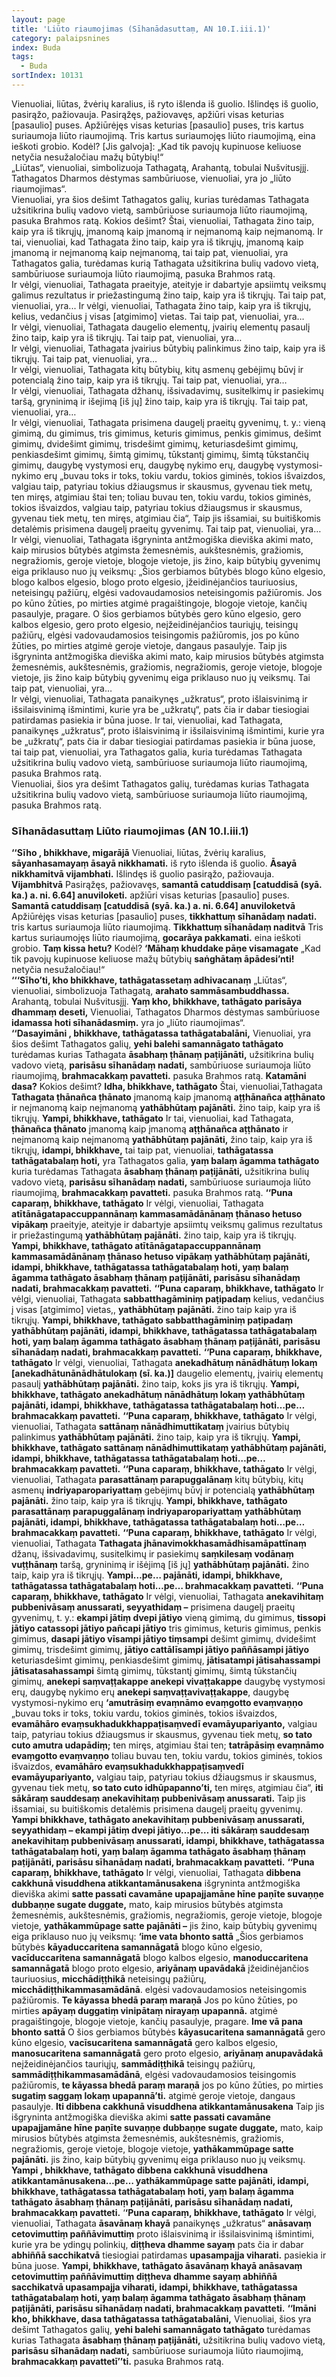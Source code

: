 ```yaml
---
layout: page
title: 'Liūto riaumojimas (Sīhanādasuttaṃ, AN 10.I.iii.1)'
category: palaipsnines
index: Buda
tags:
  - Buda
sortIndex: 10131
---
```

Vienuoliai, liūtas, žvėrių karalius, iš ryto išlenda iš guolio. Išlindęs iš guolio, pasirąžo, pažiovauja. Pasirąžęs, pažiovavęs, apžiūri visas keturias \[pasaulio] puses. Apžiūrėjęs visas keturias \[pasaulio] puses, tris kartus suriaumoja liūto riaumojimą. Tris kartus suriaumojęs liūto riaumojimą, eina ieškoti grobio. Kodėl? \[Jis galvoja]: „Kad tik pavojų kupinuose keliuose netyčia nesužaločiau mažų būtybių!“\
„Liūtas“, vienuoliai, simbolizuoja Tathagatą, Arahantą, tobulai Nušvitusįjį. Tathagatos Dharmos dėstymas sambūriuose, vienuoliai, yra jo „liūto riaumojimas“.\
Vienuoliai, yra šios dešimt Tathagatos galių, kurias turėdamas Tathagata užsitikrina bulių vadovo vietą, sambūriuose suriaumoja liūto riaumojimą, pasuka Brahmos ratą. Kokios dešimt? Štai, vienuoliai, Tathagata žino taip, kaip yra iš tikrųjų, įmanomą kaip įmanomą ir neįmanomą kaip neįmanomą. Ir tai, vienuoliai, kad Tathagata žino taip, kaip yra iš tikrųjų, įmanomą kaip įmanomą ir neįmanomą kaip neįmanomą, tai taip pat, vienuoliai, yra Tathagatos galia, turėdamas kurią Tathagata užsitikrina bulių vadovo vietą, sambūriuose suriaumoja liūto riaumojimą, pasuka Brahmos ratą.\
Ir vėlgi, vienuoliai, Tathagata praeityje, ateityje ir dabartyje apsiimtų veiksmų galimus rezultatus ir priežastingumą žino taip, kaip yra iš tikrųjų. Tai taip pat, vienuoliai, yra...
Ir vėlgi, vienuoliai, Tathagata žino taip, kaip yra iš tikrųjų, kelius, vedančius į visas \[atgimimo] vietas. Tai taip pat, vienuoliai, yra…\
Ir vėlgi, vienuoliai, Tathagata daugelio elementų, įvairių elementų pasaulį žino taip, kaip yra iš tikrųjų. Tai taip pat, vienuoliai, yra…\
Ir vėlgi, vienuoliai, Tathagata įvairius būtybių palinkimus žino taip, kaip yra iš tikrųjų. Tai taip pat, vienuoliai, yra…\
Ir vėlgi, vienuoliai, Tathagata kitų būtybių, kitų asmenų gebėjimų būvį ir potencialą žino taip, kaip yra iš tikrųjų. Tai taip pat, vienuoliai, yra…\
Ir vėlgi, vienuoliai, Tathagata džhanų, išsivadavimų, susitelkimų ir pasiekimų taršą, gryninimą ir išejimą \[iš jų] žino taip, kaip yra iš tikrųjų. Tai taip pat, vienuoliai, yra…\
Ir vėlgi, vienuoliai, Tathagata prisimena daugelį praeitų gyvenimų, t. y.: vieną gimimą, du gimimus, tris gimimus, keturis gimimus, penkis gimimus, dešimt gimimų, dvidešimt gimimų, trisdešimt gimimų, keturiasdešimt gimimų, penkiasdešimt gimimų, šimtą gimimų, tūkstantį gimimų, šimtą tūkstančių gimimų, daugybę vystymosi erų, daugybę nykimo erų, daugybę vystymosi-nykimo erų „buvau toks ir toks, tokiu vardu, tokios giminės, tokios išvaizdos, valgiau taip, patyriau tokius džiaugsmus ir skausmus, gyvenau tiek metų, ten miręs, atgimiau štai ten; toliau buvau ten, tokiu vardu, tokios giminės, tokios išvaizdos, valgiau taip, patyriau tokius džiaugsmus ir skausmus, gyvenau tiek metų, ten miręs, atgimiau čia“, Taip jis išsamiai, su buitiškomis detalėmis prisimena daugelį praeitų gyvenimų. Tai taip pat, vienuoliai, yra…\
Ir vėlgi, vienuoliai, Tathagata išgryninta antžmogiška dieviška akimi mato, kaip mirusios būtybės atgimsta žemesnėmis, aukštesnėmis, gražiomis, negražiomis, geroje vietoje, blogoje vietoje, jis žino, kaip būtybių gyvenimų eiga priklauso nuo jų veiksmų: „Šios gerbiamos būtybės blogo kūno elgesio, blogo kalbos elgesio, blogo proto elgesio, įžeidinėjančios tauriuosius, neteisingų pažiūrų, elgėsi vadovaudamosios neteisingomis pažiūromis. Jos po kūno žūties, po mirties atgimė pragaištingoje, blogoje vietoje, kančių pasaulyje, pragare. O šios gerbiamos būtybės gero kūno elgesio, gero kalbos elgesio, gero proto elgesio, neįžeidinėjančios tauriųjų, teisingų pažiūrų, elgėsi vadovaudamosios teisingomis pažiūromis, jos po kūno žūties, po mirties atgimė geroje vietoje, dangaus pasaulyje. Taip jis išgryninta antžmogiška dieviška akimi mato, kaip mirusios būtybės atgimsta žemesnėmis, aukštesnėmis, gražiomis, negražiomis, geroje vietoje, blogoje vietoje, jis žino kaip būtybių gyvenimų eiga priklauso nuo jų veiksmų. Tai taip pat, vienuoliai, yra…\
Ir vėlgi, vienuoliai, Tathagata panaikynęs „užkratus“, proto išlaisvinimą ir išsilaisvinimą išmintimi, kurie yra be „užkratų“, pats čia ir dabar tiesiogiai patirdamas pasiekia ir būna juose. Ir tai, vienuoliai, kad Tathagata, panaikynęs „užkratus“, proto išlaisvinimą ir išsilaisvinimą išmintimi, kurie yra be „užkratų“, pats čia ir dabar tiesiogiai patirdamas pasiekia ir būna juose, tai taip pat, vienuoliai, yra Tathagatos galia, kuria turėdamas Tathagata užsitikrina bulių vadovo vietą, sambūriuose suriaumoja liūto riaumojimą, pasuka Brahmos ratą.\
Vienuoliai, šios yra dešimt Tathagatos galių, turėdamas kurias Tathagata užsitikrina bulių vadovo vietą, sambūriuose suriaumoja liūto riaumojimą, pasuka Brahmos ratą.

### Sīhanādasuttaṃ Liūto riaumojimas (AN 10.I.iii.1)

**‘‘Sīho , bhikkhave, migarājā** Vienuoliai, liūtas, žvėrių karalius, **sāyanhasamayaṃ āsayā nikkhamati.** iš ryto išlenda iš guolio. **Āsayā nikkhamitvā vijambhati.** Išlindęs iš guolio pasirąžo, pažiovauja. **Vijambhitvā** Pasirąžęs, pažiovavęs, **samantā catuddisaṃ \[catuddisā (syā. ka.) a. ni. 6.64] anuviloketi.** apžiūri visas keturias \[pasaulio] puses. **Samantā catuddisaṃ \[catuddisā (syā. ka.) a. ni. 6.64] anuviloketvā** Apžiūrėjęs visas keturias \[pasaulio] puses, **tikkhattuṃ sīhanādaṃ nadati.** tris kartus suriaumoja liūto riaumojimą. **Tikkhattuṃ sīhanādaṃ naditvā** Tris kartus suriaumojęs liūto riaumojimą, **gocarāya pakkamati.** eina ieškoti grobio. **Taṃ kissa hetu?** Kodėl? **‘Māhaṃ khuddake pāṇe visamagate** „Kad tik pavojų kupinuose keliuose mažų būtybių **saṅghātaṃ āpādesi’nti!** netyčia nesužaločiau!“\
**‘‘‘Sīho’ti, kho bhikkhave, tathāgatassetaṃ adhivacanaṃ** „Liūtas“, vienuoliai, simbolizuoja Tathagatą, **arahato sammāsambuddhassa.** Arahantą, tobulai Nušvitusįjį. **Yaṃ kho, bhikkhave, tathāgato parisāya dhammaṃ deseti,** Vienuoliai, Tathagatos Dharmos dėstymas sambūriuose **idamassa hoti sīhanādasmiṃ.** yra jo „liūto riaumojimas“.\
**‘‘Dasayimāni , bhikkhave, tathāgatassa tathāgatabalāni,** Vienuoliai, yra šios dešimt Tathagatos galių, **yehi balehi samannāgato tathāgato** turėdamas kurias Tathagata **āsabhaṃ ṭhānaṃ paṭijānāti,** užsitikrina bulių vadovo vietą, **parisāsu sīhanādaṃ nadati,** sambūriuose suriaumoja liūto riaumojimą, **brahmacakkaṃ pavatteti.** pasuka Brahmos ratą. **Katamāni dasa?** Kokios dešimt? **Idha, bhikkhave, tathāgato** Štai, vienuoliai,Tathagata **Tathagata ṭhānañca ṭhānato** įmanomą kaip įmanomą **aṭṭhānañca aṭṭhānato** ir neįmanomą kaip neįmanomą **yathābhūtaṃ pajānāti.** žino taip, kaip yra iš tikrųjų. **Yampi, bhikkhave, tathāgato** Ir tai, vienuoliai, kad Tathagata, **ṭhānañca ṭhānato** įmanomą kaip įmanomą **aṭṭhānañca aṭṭhānato** ir neįmanomą kaip neįmanomą **yathābhūtaṃ pajānāti,** žino taip, kaip yra iš tikrųjų, **idampi, bhikkhave,** tai taip pat, vienuoliai, **tathāgatassa tathāgatabalaṃ hoti,** yra Tathagatos galia, **yaṃ balaṃ āgamma tathāgato** kuria turėdamas Tathagata **āsabhaṃ ṭhānaṃ paṭijānāti,** užsitikrina bulių vadovo vietą, **parisāsu sīhanādaṃ nadati,** sambūriuose suriaumoja liūto riaumojimą, **brahmacakkaṃ pavatteti.** pasuka Brahmos ratą.
**‘‘Puna caparaṃ, bhikkhave, tathāgato** Ir vėlgi, vienuoliai, Tathagata **atītānāgatapaccuppannānaṃ kammasamādānānaṃ ṭhānaso hetuso vipākaṃ** praeityje, ateityje ir dabartyje apsiimtų veiksmų galimus rezultatus ir priežastingumą **yathābhūtaṃ pajānāti.** žino taip, kaip yra iš tikrųjų. **Yampi, bhikkhave, tathāgato atītānāgatapaccuppannānaṃ kammasamādānānaṃ ṭhānaso hetuso vipākaṃ yathābhūtaṃ pajānāti, idampi, bhikkhave, tathāgatassa tathāgatabalaṃ hoti, yaṃ balaṃ āgamma tathāgato āsabhaṃ ṭhānaṃ paṭijānāti, parisāsu sīhanādaṃ nadati, brahmacakkaṃ pavatteti.**
**‘‘Puna caparaṃ, bhikkhave, tathāgato** Ir vėlgi, vienuoliai, Tathagata **sabbatthagāminiṃ paṭipadaṃ** kelius, vedančius į visas \[atgimimo] vietas,, **yathābhūtaṃ pajānāti.** žino taip kaip yra iš tikrųjų. **Yampi, bhikkhave, tathāgato sabbatthagāminiṃ paṭipadaṃ yathābhūtaṃ pajānāti, idampi, bhikkhave, tathāgatassa tathāgatabalaṃ hoti, yaṃ balaṃ āgamma tathāgato āsabhaṃ ṭhānaṃ paṭijānāti, parisāsu sīhanādaṃ nadati, brahmacakkaṃ pavatteti.**
**‘‘Puna caparaṃ, bhikkhave, tathāgato** Ir vėlgi, vienuoliai, Tathagata **anekadhātuṃ  nānādhātuṃ lokaṃ \[anekadhātunānādhātulokaṃ (sī. ka.)]** daugelio elementų, įvairių elementų pasaulį **yathābhūtaṃ pajānāti.** žino taip, koks jis yra iš tikrųjų. **Yampi, bhikkhave, tathāgato anekadhātuṃ nānādhātuṃ lokaṃ yathābhūtaṃ pajānāti, idampi, bhikkhave, tathāgatassa tathāgatabalaṃ hoti…pe… brahmacakkaṃ pavatteti.**
**‘‘Puna caparaṃ, bhikkhave, tathāgato** Ir vėlgi, vienuoliai, Tathagata **sattānaṃ nānādhimuttikataṃ** įvairius būtybių palinkimus **yathābhūtaṃ pajānāti.** žino taip, kaip yra iš tikrųjų. **Yampi, bhikkhave, tathāgato sattānaṃ nānādhimuttikataṃ yathābhūtaṃ pajānāti, idampi, bhikkhave, tathāgatassa tathāgatabalaṃ hoti…pe… brahmacakkaṃ pavatteti.**
**‘‘Puna caparaṃ, bhikkhave, tathāgato** Ir vėlgi, vienuoliai, Tathagata **parasattānaṃ parapuggalānaṃ** kitų būtybių, kitų asmenų **indriyaparopariyattaṃ** gebėjimų būvį ir potencialą **yathābhūtaṃ pajānāti.** žino taip, kaip yra iš tikrųjų. **Yampi, bhikkhave, tathāgato parasattānaṃ parapuggalānaṃ indriyaparopariyattaṃ yathābhūtaṃ pajānāti, idampi, bhikkhave, tathāgatassa tathāgatabalaṃ hoti…pe… brahmacakkaṃ pavatteti.**
**‘‘Puna caparaṃ, bhikkhave, tathāgato** Ir vėlgi, vienuoliai, Tathagata **Tathagata jhānavimokkhasamādhisamāpattīnaṃ** džanų, išsivadavimų, susitelkimų ir pasiekimų **saṃkilesaṃ vodānaṃ vuṭṭhānaṃ** taršą, gryninimą ir išėjimą \[iš jų] **yathābhūtaṃ pajānāti.** žino taip, kaip yra iš tikrųjų. **Yampi…pe… pajānāti, idampi, bhikkhave, tathāgatassa tathāgatabalaṃ hoti…pe… brahmacakkaṃ pavatteti.**
**‘‘Puna caparaṃ, bhikkhave, tathāgato** Ir vėlgi, vienuoliai, Tathagata **anekavihitaṃ pubbenivāsaṃ anussarati, seyyathidaṃ –** prisimena daugelį praeitų gyvenimų, t. y.: **ekampi jātiṃ dvepi jātiyo** vieną gimimą, du gimimus, **tissopi jātiyo catassopi jātiyo pañcapi jātiyo** tris gimimus, keturis gimimus, penkis gimimus, **dasapi jātiyo vīsampi jātiyo tiṃsampi** dešimt gimimų, dvidešimt gimimų, trisdešimt gimimų, **jātiyo cattālīsampi jātiyo paññāsampi jātiyo** keturiasdešimt gimimų, penkiasdešimt gimimų, **jātisatampi jātisahassampi jātisatasahassampi** šimtą gimimų, tūkstantį gimimų, šimtą tūkstančių gimimų, **anekepi saṃvaṭṭakappe anekepi vivaṭṭakappe** daugybę vystymosi erų, daugybę nykimo erų **anekepi saṃvaṭṭavivaṭṭakappe**, daugybę vystymosi-nykimo erų **‘amutrāsiṃ evaṃnāmo evaṃgotto evaṃvaṇṇo** „buvau toks ir toks, tokiu vardu, tokios giminės, tokios išvaizdos, **evamāhāro evaṃsukhadukkhappaṭisaṃvedī evamāyupariyanto,** valgiau taip, patyriau tokius džiaugsmus ir skausmus, gyvenau tiek metų, **so tato cuto amutra udapādiṃ;** ten miręs, atgimiau štai ten; **tatrāpāsiṃ evaṃnāmo evaṃgotto evaṃvaṇṇo** toliau buvau ten, tokiu vardu, tokios giminės, tokios išvaizdos, **evamāhāro evaṃsukhadukkhappaṭisaṃvedī evamāyupariyanto,** valgiau taip, patyriau tokius džiaugsmus ir skausmus, gyvenau tiek metų, **so tato cuto idhūpapanno’ti,** ten miręs, atgimiau čia“, **iti sākāraṃ sauddesaṃ anekavihitaṃ pubbenivāsaṃ anussarati.** Taip jis išsamiai, su buitiškomis detalėmis prisimena daugelį praeitų gyvenimų. **Yampi bhikkhave, tathāgato anekavihitaṃ pubbenivāsaṃ anussarati, seyyathidaṃ – ekampi jātiṃ dvepi jātiyo…pe… iti sākāraṃ sauddesaṃ anekavihitaṃ pubbenivāsaṃ anussarati, idampi, bhikkhave, tathāgatassa tathāgatabalaṃ hoti, yaṃ balaṃ āgamma tathāgato āsabhaṃ ṭhānaṃ paṭijānāti, parisāsu sīhanādaṃ nadati, brahmacakkaṃ pavatteti.**
**‘‘Puna caparaṃ, bhikkhave, tathāgato** Ir vėlgi, vienuoliai, Tathagata **dibbena cakkhunā visuddhena atikkantamānusakena** išgryninta antžmogiška dieviška akimi **satte passati cavamāne upapajjamāne hīne paṇīte suvaṇṇe dubbaṇṇe sugate duggate,** mato, kaip mirusios būtybės atgimsta žemesnėmis, aukštesnėmis, gražiomis, negražiomis, geroje vietoje, blogoje vietoje, **yathākammūpage satte pajānāti –** jis žino, kaip būtybių gyvenimų eiga priklauso nuo jų veiksmų: **‘ime vata bhonto sattā** „Šios gerbiamos būtybės **kāyaduccaritena samannāgatā** blogo kūno elgesio, **vacīduccaritena samannāgatā** blogo kalbos elgesio, **manoduccaritena samannāgatā** blogo proto elgesio, **ariyānaṃ upavādakā** įžeidinėjančios tauriuosius, **micchādiṭṭhikā** neteisingų pažiūrų, **micchādiṭṭhikammasamādānā**. elgėsi vadovaudamosios neteisingomis pažiūromis. **Te kāyassa bhedā paraṃ maraṇā** Jos po kūno žūties, po mirties **apāyaṃ duggatiṃ vinipātaṃ nirayaṃ upapannā.** atgimė pragaištingoje, blogoje vietoje, kančių pasaulyje, pragare. **Ime vā pana bhonto sattā** O šios gerbiamos būtybės **kāyasucaritena samannāgatā** gero kūno elgesio, **vacīsucaritena samannāgatā** gero kalbos elgesio, **manosucaritena samannāgatā** gero proto elgesio, **ariyānaṃ anupavādakā** neįžeidinėjančios tauriųjų, **sammādiṭṭhikā** teisingų pažiūrų, **sammādiṭṭhikammasamādānā**, elgėsi vadovaudamosios teisingomis pažiūromis, **te kāyassa bhedā paraṃ maraṇā** jos po kūno žūties, po mirties **sugatiṃ saggaṃ lokaṃ upapannā’ti.** atgimė geroje vietoje, dangaus pasaulyje. **Iti dibbena cakkhunā visuddhena atikkantamānusakena** Taip jis išgryninta antžmogiška dieviška akimi **satte passati cavamāne upapajjamāne hīne paṇīte suvaṇṇe dubbaṇṇe sugate duggate,** mato, kaip mirusios būtybės atgimsta žemesnėmis, aukštesnėmis, gražiomis, negražiomis, geroje vietoje, blogoje vietoje, **yathākammūpage satte pajānāti.** jis žino, kaip būtybių gyvenimų eiga priklauso nuo jų veiksmų. **Yampi , bhikkhave, tathāgato dibbena cakkhunā visuddhena atikkantamānusakena…pe… yathākammūpage satte pajānāti, idampi, bhikkhave, tathāgatassa tathāgatabalaṃ hoti, yaṃ balaṃ āgamma tathāgato āsabhaṃ ṭhānaṃ paṭijānāti, parisāsu sīhanādaṃ nadati, brahmacakkaṃ pavatteti.**
‘**‘Puna caparaṃ, bhikkhave, tathāgato** Ir vėlgi, vienuoliai, Tathagata **āsavānaṃ khayā** panaikynęs „užkratus“ **anāsavaṃ cetovimuttiṃ paññāvimuttiṃ** proto išlaisvinimą ir išsilaisvinimą išmintimi, kurie yra be ydingų polinkių, **diṭṭheva dhamme sayaṃ** pats čia ir dabar **abhiññā sacchikatvā** tiesiogiai patirdamas **upasampajja viharati.** pasiekia ir būna juose. **Yampi, bhikkhave, tathāgato āsavānaṃ khayā anāsavaṃ cetovimuttiṃ paññāvimuttiṃ diṭṭheva dhamme sayaṃ abhiññā sacchikatvā upasampajja viharati, idampi, bhikkhave, tathāgatassa tathāgatabalaṃ hoti, yaṃ balaṃ āgamma tathāgato āsabhaṃ ṭhānaṃ paṭijānāti, parisāsu sīhanādaṃ nadati, brahmacakkaṃ pavatteti.**
**‘‘Imāni kho, bhikkhave, dasa tathāgatassa tathāgatabalāni,** Vienuoliai, šios yra dešimt Tathagatos galių, **yehi balehi samannāgato tathāgato** turėdamas kurias Tathagata **āsabhaṃ ṭhānaṃ paṭijānāti,** užsitikrina bulių vadovo vietą, **parisāsu sīhanādaṃ nadati,** sambūriuose suriaumoja liūto riaumojimą, **brahmacakkaṃ pavattetī’’ti.** pasuka Brahmos ratą.
